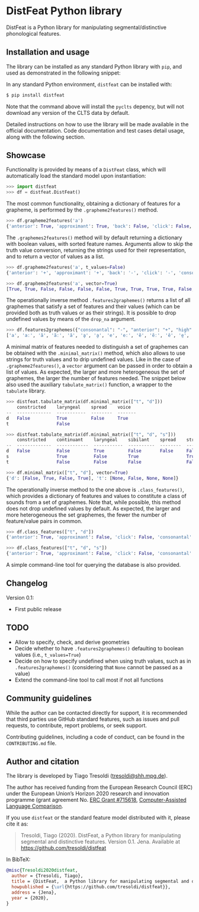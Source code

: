 # DistFeat Python library

DistFeat is a Python library for manipulating segmental/distinctive phonological features.

## Installation and usage

The library can be installed as any standard Python library with
`pip`, and used as demonstrated in the following snippet:

In any standard Python environment, `distfeat` can be installed with:

```bash
$ pip install distfeat
```

Note that the command above will install the `pyclts` depency, but will not download
any version of the CLTS data by default.

Detailed instructions on how to use the library will be made available in
the official documentation. Code documentation and test cases detail
usage, along with the following section.

## Showcase

Functionality is provided by means of a `DistFeat` class, which will
automatically load the standard model upon instantiation:

```python
>>> import distfeat
>>> df = distfeat.DistFeat()
```

The most common functionality, obtaining a dictionary of features for a
grapheme, is performed by the `.grapheme2features()` method.

```python
>>> df.grapheme2features('a')
{'anterior': True, 'approximant': True, 'back': False, 'click': False, 'consonantal': False, 'constricted': False, 'continuant': True, 'coronal': True, 'distributed': True, 'dorsal': True, 'high': False, 'labial': False, 'laryngeal': True, 'lateral': False, 'long': None, 'low': True, 'nasal': False, 'pharyngeal': None, 'place': True, 'preaspirated': None, 'preglottalized': None, 'prenasal': None, 'round': None, 'sibilant': False, 'sonorant': True, 'spread': False, 'strident': False, 'syllabic': True, 'tense': True, 'voice': True}
```

The `.graphemes2features()` method will by default returning a dictionary with
boolean values, with sorted feature names. Arguments allow to skip the
truth value conversion, returning the strings used for their representation,
and to return a vector of values as a list.

```python
>>> df.grapheme2features('a', t_values=False)
{'anterior': '+', 'approximant': '+', 'back': '-', 'click': '-', 'consonantal': '-', 'constricted': '-', 'continuant': '+', 'coronal': '+', 'distributed': '+', 'dorsal': '+', 'high': '-', 'labial': '-', 'laryngeal': '+', 'lateral': '-', 'long': '0', 'low': '+', 'nasal': '-', 'pharyngeal': '0', 'place': '+', 'preaspirated': '0', 'preglottalized': '0', 'prenasal': '0', 'round': '0', 'sibilant': '-', 'sonorant': '+', 'spread': '-', 'strident': '-', 'syllabic': '+', 'tense': '+', 'voice': '+'}

>>> df.grapheme2features('a', vector=True)
[True, True, False, False, False, False, True, True, True, True, False, False, True, False, None, True, False, None, True, None, None, None, None, False, True, False, False, True, True, True]
```

The operationally inverse method `.features2graphemes()` returns a list of all
graphemes that satisfy a set of features and their values (which can be
provided both as truth values or as their strings). It is possible to drop
undefined values by means of the `drop_na` argument.

```python
>>> df.features2graphemes({"consonantal": "-", "anterior": "+", "high": "-"})
['a', 'aː', 'ã', 'ãː', 'ă', 'ḁ', 'a̯', 'e', 'eː', 'ẽ', 'ẽː', 'ĕ', 'e̤', 'e̥', 'e̯', 'æ', 'æː', 'æ̃', 'æ̃ː', 'ø', 'øː', 'ø̃', 'ø̃ː', 'œ', 'œː', 'œ̃', 'œ̃ː', 'ɶ', 'ɶː', 'ɶ̃', 'ɶ̃ː']
```

A minimal matrix of features needed to distinguish a set of graphemes can be
obtained with the `.minimal_matrix()` method, which also allows to use
strings for truth values and to drip undefined values. Like in the
case of `.grapheme2features()`, a `vector` argument can be passed in order
to obtain a list of values. As expected, the
larger and more heterogeneous the set of graphemes, the larger the
number of features needed. The snippet below also used the auxiliary
`tabulate_matrix()` function, a wrapper to the `tabulate` library.

```python
>>> distfeat.tabulate_matrix(df.minimal_matrix(["t", "d"]))
    constricted    laryngeal    spread    voice
--  -------------  -----------  --------  -------
d   False          True         False     True
t                  False

>>> distfeat.tabulate_matrix(df.minimal_matrix(["t", "d", "s"]))
    constricted    continuant    laryngeal    sibilant    spread    strident    voice
--  -------------  ------------  -----------  ----------  --------  ----------  -------
d   False          False         True         False       False     False       True
s                  True          False        True                  True
t                  False         False        False                 False

>>> df.minimal_matrix(["t", "d"], vector=True)
{'d': [False, True, False, True], 't': [None, False, None, None]}
```

The operationally inverse method to the one above is `.class_features()`,
which provides a dictionary of features and values to constitute a class of
sounds from a set of graphemes. Note that, while possible, this method
does not drop undefined values by default. As expected, the larger and more
heterogeneous the set graphemes, the fewer the number of feature/value
pairs in common.

```python
>>> df.class_features(["t", "d"])
{'anterior': True, 'approximant': False, 'click': False, 'consonantal': True, 'continuant': False, 'coronal': True, 'distributed': False, 'dorsal': False, 'labial': False, 'lateral': False, 'nasal': False, 'place': True, 'sibilant': False, 'sonorant': False, 'strident': False, 'syllabic': False, 'tense': False}

>>> df.class_features(["t", "d", "s"])
{'anterior': True, 'approximant': False, 'click': False, 'consonantal': True, 'coronal': True, 'distributed': False, 'dorsal': False, 'labial': False, 'lateral': False, 'nasal': False, 'place': True, 'sonorant': False, 'syllabic': False, 'tense': False}
```

A simple command-line tool for querying the database is also provided.

## Changelog

Version 0.1:
  - First public release

## TODO

- Allow to specify, check, and derive geometries
- Decide whether to have `.features2graphemes()` defaulting to boolean
  values (i.e., `t_values=True`)
- Decide on how to specify undefined when using truth values, such as in
  `.features2graphemes()` (considering that `None` cannot be passed as a
  value)
- Extend the command-line tool to call most if not all functions

## Community guidelines

While the author can be contacted directly for support, it is recommended
that third parties use GitHub standard features, such as issues and
pull requests, to contribute, report problems, or seek support.

Contributing guidelines, including a code of conduct, can be found in
the `CONTRIBUTING.md` file.

## Author and citation

The library is developed by Tiago Tresoldi (tresoldi@shh.mpg.de).

The author has received funding from the European Research Council (ERC)
under the European Union’s Horizon 2020 research and innovation
programme (grant agreement
No. [ERC Grant #715618](https://cordis.europa.eu/project/rcn/206320/factsheet/en),
[Computer-Assisted Language Comparison](https://digling.org/calc/).

If you use `distfeat` or the standard feature model distributed with it,
please cite it as:

> Tresoldi, Tiago (2020). DistFeat, a Python library for manipulating segmental and distinctive features. Version 0.1. Jena. Available at https://github.com/tresoldi/distfeat

In BibTeX:

```bibtex
@misc{Tresoldi2020distfeat,
  author = {Tresoldi, Tiago},
  title = {DistFeat,  a Python library for manipulating segmental and distinctive features. Version 0.1.},
  howpublished = {\url{https://github.com/tresoldi/distfeat}},
  address = {Jena},
  year = {2020},
}
```

